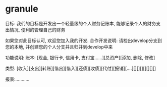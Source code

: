 # granule
目标: 我们的目标是开发出一个轻量级的个人财务记账本, 能够记录个人的财务支出情况, 便利的管理自己的财务

如果您对此目标认可, 欢迎您加入我的开发. 
合作开发说明: 请检出develop分支到您的本地, 并创建您的个人分支并且归并到develop中来

功能说明:
账本: [现金, 银行卡, 信用卡, 支付宝......][总资产][添加, 删除, 修改]

类型: [收入][支出][转账][借出][借入][还债][收债][代付][报销][....][][][][][][][]

报表:...........
